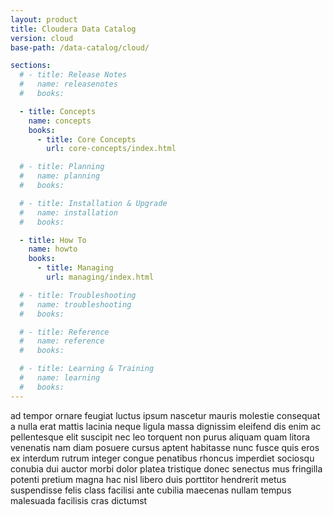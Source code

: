 ```yaml
---
layout: product
title: Cloudera Data Catalog
version: cloud
base-path: /data-catalog/cloud/

sections:
  # - title: Release Notes
  #   name: releasenotes
  #   books:

  - title: Concepts
    name: concepts
    books:
      - title: Core Concepts
        url: core-concepts/index.html

  # - title: Planning
  #   name: planning
  #   books:

  # - title: Installation & Upgrade
  #   name: installation
  #   books:

  - title: How To
    name: howto
    books:
      - title: Managing
        url: managing/index.html

  # - title: Troubleshooting
  #   name: troubleshooting
  #   books:

  # - title: Reference
  #   name: reference
  #   books:

  # - title: Learning & Training
  #   name: learning
  #   books:
---
```


ad tempor ornare feugiat luctus ipsum nascetur mauris molestie consequat
a nulla erat mattis lacinia neque ligula massa dignissim eleifend dis
enim ac pellentesque elit suscipit nec leo torquent non purus aliquam
quam litora venenatis nam diam posuere cursus aptent habitasse nunc
fusce quis eros ex interdum rutrum integer congue penatibus rhoncus
imperdiet sociosqu conubia dui auctor morbi dolor platea tristique donec
senectus mus fringilla potenti pretium magna hac nisl libero duis
porttitor hendrerit metus suspendisse felis class facilisi ante cubilia
maecenas nullam tempus malesuada facilisis cras dictumst
